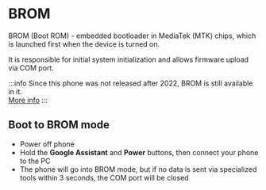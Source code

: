 # BROM

BROM (Boot ROM) - embedded bootloader in MediaTek (MTK) chips, which is launched first when the device is turned on. 

It is responsible for initial system initialization and allows firmware upload via COM port.

:::info
Since this phone was not released after 2022, BROM is still available in it.<br />
[More info](https://github.com/melontini/bootloader-unlock-wall-of-shame/blob/main/brands/motorola/README.md)
:::

## Boot to BROM mode
- Power off phone
- Hold the **Google Assistant** and **Power** buttons, then connect your phone to the PC
- The phone will go into BROM mode, but if no data is sent via specialized tools within 3 seconds, the COM port will be closed